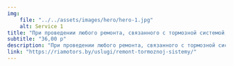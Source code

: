 ```yaml
---
img: 
    file: "../../assets/images/hero/hero-1.jpg"
    alt: Service 1
title: "При проведении любого ремонта, связанного с тормозной системой, проверка на тормозном стенде производится обязательно и бесплатно!"
subtitle: "36,00 р"
description: "При проведении любого ремонта, связанного с тормозной системой, проверка на тормозном стенде производится обязательно и бесплатно!При проведении любого ремонта, связанного с тормозной системой, проверка на тормозном стенде производится обязательно и бесплатно!При проведении любого ремонта, связанного с тормозной системой, проверка на тормозном стенде производится обязательно и бесплатно!При проведении любого ремонта, связанного с тормозной системой, проверка на тормозном стенде производится обязательно и бесплатно!"
link: "https://riamotors.by/uslugi/remont-tormoznoj-sistemy/"
---
```

